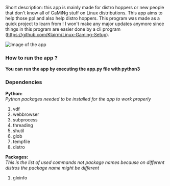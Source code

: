 Short description:
this app is mainly made for distro hoppers or new people that don't know all of GaMiNg stuff on Linux distributions. This app aims to help those ppl and also help distro hoppers.
This program was made as a quick project to learn from ! I won't make any major updates anymore since things in this program are easier done by a cli program
(https://github.com/Klairm/Linux-Gaming-Setup).
                                                                                                                                    
                                                                                                                                                                                                                                                                        
![Image of the app](https://i.imgur.com/cLfzA6b.png)

### How to run the app ?
**You can run the app by executing the app.py file with python3**                                                                          

### Dependencies
**Python:**                                                                                                                                    
*Python packages needed to be installed for the app to work properly*
1.  vdf
2.  webbrowser
3.  subprocess
4.  threading
5.  shutil
6.  glob
7.  tempfile
8.  distro
                                                                                                                                                   
**Packages:**                                                                                                                                              
*This is the list of used commands not package names because on different distros the package name might be different*
1.  glxinfo
